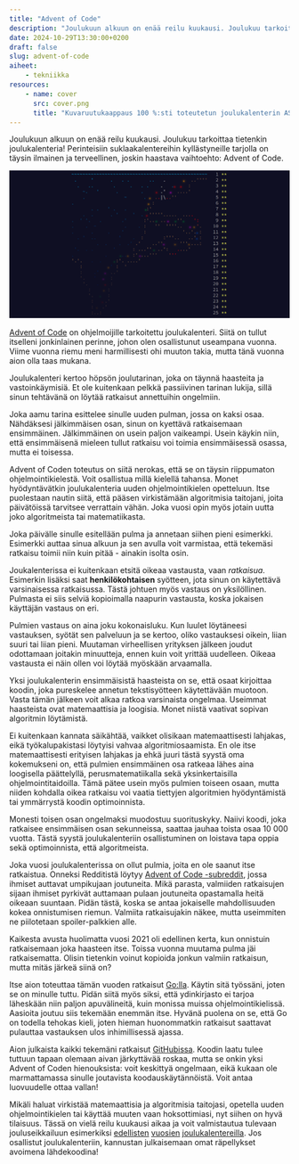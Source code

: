 ```yaml
---
title: "Advent of Code"
description: "Joulukuun alkuun on enää reilu kuukausi. Joulukuu tarkoittaa tietenkin joulukalenteria! Perinteisiin suklaakalentereihin kyllästyneille tarjolla on täysin ilmainen ja terveellinen, joskin haastava vaihtoehto: Advent of Code."
date: 2024-10-29T13:30:00+0200
draft: false
slug: advent-of-code
aiheet:
    - tekniikka
resources:
    - name: cover
      src: cover.png
      title: "Kuvaruutukaappaus 100 %:sti toteutetun joulukalenterin ASCII-grafiikasta"
---
```

Joulukuun alkuun on enää reilu kuukausi. Joulukuu tarkoittaa tietenkin joulukalenteria! Perinteisiin suklaakalentereihin kyllästyneille tarjolla on täysin ilmainen ja terveellinen, joskin haastava vaihtoehto: Advent of Code.

<!--more-->

![Kuvaruutukaappaus 100 %:sti toteutetun joulukalenterin ASCII-grafiikasta](cover.png "Vuosi 2021 oli edellinen kerta, kun ratkaisin jokaisen pulman molemmat osat - kaksi tähteä jokaisesta.")

[Advent of Code](https://adventofcode.com/) on ohjelmoijille tarkoitettu joulukalenteri. Siitä on tullut itselleni jonkinlainen perinne, johon olen osallistunut useampana vuonna. Viime vuonna riemu meni harmillisesti ohi muuton takia, mutta tänä vuonna aion olla taas mukana.

Joulukalenteri kertoo höpsön joulutarinan, joka on täynnä haasteita ja vastoinkäymisiä. Et ole kuitenkaan pelkkä passiivinen tarinan lukija, sillä sinun tehtävänä on löytää ratkaisut annettuihin ongelmiin.

Joka aamu tarina esittelee sinulle uuden pulman, jossa on kaksi osaa. Nähdäksesi jälkimmäisen osan, sinun on kyettävä ratkaisemaan ensimmäinen. Jälkimmäinen on usein paljon vaikeampi. Usein käykin niin, että ensimmäisenä mieleen tullut ratkaisu voi toimia ensimmäisessä osassa, mutta ei toisessa.

Advent of Coden toteutus on siitä nerokas, että se on täysin riippumaton ohjelmointikielestä. Voit osallistua millä kielellä tahansa. Monet hyödyntävätkin joulukalenteria uuden ohjelmointikielen opetteluun. Itse puolestaan nautin siitä, että pääsen virkistämään algoritmisia taitojani, joita päivätöissä tarvitsee verrattain vähän. Joka vuosi opin myös jotain uutta joko algoritmeista tai matematiikasta.

Joka päivälle sinulle esitellään pulma ja annetaan siihen pieni esimerkki. Esimerkki auttaa sinua alkuun ja sen avulla voit varmistaa, että tekemäsi ratkaisu toimii niin kuin pitää - ainakin isolta osin.

Joukalenterissa ei kuitenkaan etsitä oikeaa vastausta, vaan *ratkaisua*. Esimerkin lisäksi saat **henkilökohtaisen** syötteen, jota sinun on käytettävä varsinaisessa ratkaisussa. Tästä johtuen myös vastaus on yksilöllinen. Pulmasta ei siis selviä kopioimalla naapurin vastausta, koska jokaisen käyttäjän vastaus on eri.

Pulmien vastaus on aina joku kokonaisluku. Kun luulet löytäneesi vastauksen, syötät sen palveluun ja se kertoo, oliko vastauksesi oikein, liian suuri tai liian pieni. Muutaman virheellisen yrityksen jälkeen joudut odottamaan joitakin minuutteja, ennen kuin voit yrittää uudelleen. Oikeaa vastausta ei näin ollen voi löytää myöskään arvaamalla.

Yksi joulukalenterin ensimmäisistä haasteista on se, että osaat kirjoittaa koodin, joka pureskelee annetun tekstisyötteen käytettävään muotoon. Vasta tämän jälkeen voit alkaa ratkoa varsinaista ongelmaa. Useimmat haasteista ovat matemaattisia ja loogisia. Monet niistä vaativat sopivan algoritmin löytämistä.

Ei kuitenkaan kannata säikähtää, vaikket olisikaan matemaattisesti lahjakas, eikä työkalupakistasi löytyisi vahvaa algoritmiosaamista. En ole itse matemaattisesti erityisen lahjakas ja ehkä juuri tästä syystä oma kokemukseni on, että pulmien ensimmäinen osa ratkeaa lähes aina loogisella päättelyllä, perusmatematiikalla sekä yksinkertaisilla ohjelmointitaidoilla. Tämä pätee usein myös pulmien toiseen osaan, mutta niiden kohdalla oikea ratkaisu voi vaatia tiettyjen algoritmien hyödyntämistä tai ymmärrystä koodin optimoinnista.

Monesti toisen osan ongelmaksi muodostuu suorituskyky. Naiivi koodi, joka ratkaisee ensimmäisen osan sekunneissa, saattaa jauhaa toista osaa 10 000 vuotta. Tästä syystä joulukalenteriin osallistuminen on loistava tapa oppia sekä optimoinnista, että algoritmeista. 

Joka vuosi joulukalenterissa on ollut pulmia, joita en ole saanut itse ratkaistua. Onneksi Redditistä löytyy [Advent of Code -subreddit](https://www.reddit.com/r/adventofcode/), jossa ihmiset auttavat umpikujaan joutuneita. Mikä parasta, valmiiden ratkaisujen sijaan ihmiset pyrkivät auttamaan pulaan joutuneita opastamalla heitä oikeaan suuntaan. Pidän tästä, koska se antaa jokaiselle mahdollisuuden kokea onnistumisen riemun. Valmiita ratkaisujakin näkee, mutta useimmiten ne piilotetaan spoiler-palkkien alle.

Kaikesta avusta huolimatta vuosi 2021 oli edellinen kerta, kun onnistuin ratkaisemaan joka haasteen itse. Toissa vuonna muutama pulma jäi ratkaisematta. Olisin tietenkin voinut kopioida jonkun valmiin ratkaisun, mutta mitäs järkeä siinä on?

Itse aion toteuttaa tämän vuoden ratkaisut [Go:lla](https://go.dev/). Käytin sitä työssäni, joten se on minulle tuttu. Pidän siitä myös siksi, että ydinkirjasto ei tarjoa läheskään niin paljon apuvälineitä, kuin monissa muissa ohjelmointikielissä. Aasioita joutuu siis tekemään enemmän itse. Hyvänä puolena on se, että Go on todella tehokas kieli, joten hieman huonommatkin ratkaisut saattavat pulauttaa vastauksen ulos inhimillisessä ajassa.

Aion julkaista kaikki tekemäni ratkaisut [GitHubissa](https://github.com/saaste/advent-of-code-2024). Koodin laatu tulee tuttuun tapaan olemaan aivan järkyttävää roskaa, mutta se onkin yksi Advent of Coden hienouksista: voit keskittyä ongelmaan, eikä kukaan ole marmattamassa sinulle joutavista koodauskäytännöistä. Voit antaa luovuudelle ottaa vallan!

Mikäli haluat virkistää matemaattisia ja algoritmisia taitojasi, opetella uuden ohjelmointikielen tai käyttää muuten vaan hoksottimiasi, nyt siihen on hyvä tilaisuus. Tässä on vielä reilu kuukausi aikaa ja voit valmistautua tulevaan jouluseikkailuun esimerkiksi [edellisten](https://adventofcode.com/2023) [vuosien](https://adventofcode.com/2022) [joulukalentereilla](https://adventofcode.com/2021). Jos osallistut joulukalenteriin, kannustan julkaisemaan omat räpellykset avoimena lähdekoodina!